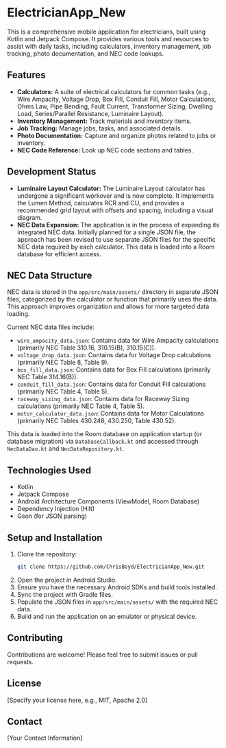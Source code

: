# ElectricianApp_New

This is a comprehensive mobile application for electricians, built using Kotlin and Jetpack Compose. It provides various tools and resources to assist with daily tasks, including calculators, inventory management, job tracking, photo documentation, and NEC code lookups.

## Features

*   **Calculators:** A suite of electrical calculators for common tasks (e.g., Wire Ampacity, Voltage Drop, Box Fill, Conduit Fill, Motor Calculations, Ohms Law, Pipe Bending, Fault Current, Transformer Sizing, Dwelling Load, Series/Parallel Resistance, Luminaire Layout).
*   **Inventory Management:** Track materials and inventory items.
*   **Job Tracking:** Manage jobs, tasks, and associated details.
*   **Photo Documentation:** Capture and organize photos related to jobs or inventory.
*   **NEC Code Reference:** Look up NEC code sections and tables.

## Development Status

*   **Luminaire Layout Calculator:** The Luminaire Layout calculator has undergone a significant workover and is now complete. It implements the Lumen Method, calculates RCR and CU, and provides a recommended grid layout with offsets and spacing, including a visual diagram.
*   **NEC Data Expansion:** The application is in the process of expanding its integrated NEC data. Initially planned for a single JSON file, the approach has been revised to use separate JSON files for the specific NEC data required by each calculator. This data is loaded into a Room database for efficient access.

## NEC Data Structure

NEC data is stored in the `app/src/main/assets/` directory in separate JSON files, categorized by the calculator or function that primarily uses the data. This approach improves organization and allows for more targeted data loading.

Current NEC data files include:

*   `wire_ampacity_data.json`: Contains data for Wire Ampacity calculations (primarily NEC Table 310.16, 310.15(B), 310.15(C)).
*   `voltage_drop_data.json`: Contains data for Voltage Drop calculations (primarily NEC Table 8, Table 9).
*   `box_fill_data.json`: Contains data for Box Fill calculations (primarily NEC Table 314.16(B)).
*   `conduit_fill_data.json`: Contains data for Conduit Fill calculations (primarily NEC Table 4, Table 5).
*   `raceway_sizing_data.json`: Contains data for Raceway Sizing calculations (primarily NEC Table 4, Table 5).
*   `motor_calculator_data.json`: Contains data for Motor Calculations (primarily NEC Tables 430.248, 430.250, Table 430.52).

This data is loaded into the Room database on application startup (or database migration) via `DatabaseCallback.kt` and accessed through `NecDataDao.kt` and `NecDataRepository.kt`.

## Technologies Used

*   Kotlin
*   Jetpack Compose
*   Android Architecture Components (ViewModel, Room Database)
*   Dependency Injection (Hilt)
*   Gson (for JSON parsing)

## Setup and Installation

1.  Clone the repository:
    ```bash
    git clone https://github.com/ChrisBoyd/ElectricianApp_New.git
    ```
2.  Open the project in Android Studio.
3.  Ensure you have the necessary Android SDKs and build tools installed.
4.  Sync the project with Gradle files.
5.  Populate the JSON files in `app/src/main/assets/` with the required NEC data.
6.  Build and run the application on an emulator or physical device.

## Contributing

Contributions are welcome! Please feel free to submit issues or pull requests.

## License

[Specify your license here, e.g., MIT, Apache 2.0]

## Contact

[Your Contact Information]
